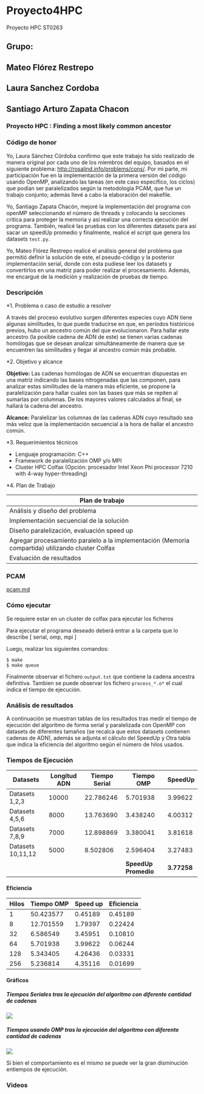 # Proyecto4HPC
Proyecto HPC ST0263

## Grupo: 

## Mateo Flórez Restrepo
## Laura Sanchez Cordoba
## Santiago Arturo Zapata Chacon

### Proyecto HPC : Finding a most likely common ancestor 

### Código de honor

Yo, Laura Sánchez Córdoba confirmo que este trabajo ha sido realizado de manera original por cada uno de los miembros del equipo, basados en el siguiente problema: http://rosalind.info/problems/cons/. Por mi parte, mi participación fue en la implementación de la primera versión del código usando OpenMP, analizando las tareas (en este caso específico, los ciclos) que podían ser paralelizados según la metodología PCAM, que fue un trabajo conjunto; además llevé a cabo la elaboración del makefile.

Yo, Santiago Zapata Chacón, mejoré la implementación del programa con openMP seleccionando el número de threads y colocando la secciones critica para proteger la memoria y así realizar una correcta ejecución del programa. También, realicé las pruebas con los diferentes datasets para así sacar un speedUp promedio y finalmente, realicé el script que genera los datasets `test.py`.

Yo, Mateo Flórez Restrepo realicé el análisis general del problema que permitió definir la solución de este, el pseudo-código y la posterior implementación serial, donde con esta pudiese leer los datasets y convertirlos en una matriz para poder realizar el procesamiento. Además, me encargué de la medición y realización de pruebas de tiempo.

### Descripción

*1. Problema o caso de estudio a resolver

A través del proceso evolutivo surgen diferentes especies cuyo ADN tiene algunas similitudes, lo que puede traducirse en que, en períodos históricos previos, hubo un ancestro común del que evolucionaron. Para hallar este ancestro (la posible cadena de ADN de este) se tienen varias cadenas homólogas que se desean analizar simultáneamente de manera que se encuentren las similitudes y llegar al ancestro común más probable.

*2. Objetivo y alcance

**Objetivo:** 
Las cadenas homólogas de ADN se encuentran dispuestas en una matriz indicando las bases nitrogenadas que las componen, para analizar estas similitudes de la manera más eficiente, se propone la paralelización para hallar cuales son las bases que más se repiten al sumarlas por columnas. De los mayores valores calculados al final, se hallará la cadena del ancestro.   

**Alcance:** 
Paralelizar las columnas de las cadenas ADN cuyo resultado sea más veloz que la implementación secuencial a la hora de hallar el ancestro común.

*3. Requerimientos técnicos

- Lenguaje programación: C++
- Framework de paralelización OMP y/o MPI
- Cluster HPC Colfax (Opción: procesador Intel Xeon Phi processor 7210 with 4-way hyper-threading)

*4. Plan de Trabajo 

| Plan de trabajo |
| --------------- |
| Análisis y diseño del problema |
| Implementación secuencial de la solución |
| Diseño paralelización, evaluación speed up |
| Agregar procesamiento paralelo a la implementación (Memoria compartida) utilizando cluster Colfax |
| Evaluación de resultados |


### PCAM
[pcam.md](https://github.com/lsanchezc613/Proyecto4HPC/blob/master/pcam.md)

### Cómo ejecutar

Se requiere estar en un cluster de colfax para ejecutar los ficheros

Para ejecutar el programa deseado deberá entrar a la carpeta que lo describe [ serial, omp, mpi ]

Luego, realizar los siguientes comandos:

    $ make
    $ make queue

Finalmente observar el fichero `output.txt` que contiene la cadena ancestra definitiva. Tambien se puede observar los fichero `process_*.o*` el cual indica el tiempo de ejecución.

### Análisis de resultados
A continuación se muestran tablas de los resultados tras medir el tiempo de ejecución del algoritmo de forma serial y paralelizada con OpenMP con datasets de diferentes tamaños (se recalca que estos datasets contienen cadenas de ADN), además se adjunta el cálculo del SpeedUp y Otra tabla que indica la eficiencia del algoritmo según el número de hilos usados.

### Tiempos de Ejecución

| Datasets | Longitud ADN | Tiempo Serial | Tiempo OMP | SpeedUp |
| -------- | ------------ | ------------- | ---------- | ------- |
| Datasets 1,2,3 | 10000 | 22.786246 | 5.701938 | 3.99622 |
| Datasets 4,5,6 | 8000 | 13.763690 | 3.438240 |  4.00312 |
| Datasets 7,8,9 | 7000 | 12.898869 | 3.380041 | 3.81618 |
| Datasets 10,11,12 |5000 | 8.502806 | 2.596404 | 3.27483 |
|        |        |        | **SpeedUp Promedio** | **3.77258** |     

#### Eficiencia

| Hilos | Tiempo OMP | Speed up | Eficiencia |
| ----- | ---------- | -------- | ---------- |
| 1 | 50.423577 | 0.45189 | 0.45189 |
| 8 | 12.701559 | 1.79397 | 0.22424 |
| 32 | 6.586549 | 3.45951 | 0.10810 |
| 64 | 5.701938 | 3.99622 | 0.06244 |
| 128 | 5.343405 | 4.26436 | 0.03331 |
| 256 | 5.236814 | 4.35116 | 0.01699 |

#### Gráficos

##### Tiempos Seriales tras la ejecución del algoritmo con diferente cantidad de cadenas

![](http://imgfz.com/i/MpP60g3.png)

##### Tiempos usando OMP tras la ejecución del algoritmo con diferente cantidad de cadenas


![](http://imgfz.com/i/HbejoRS.png)

Si bien el comportamiento es el mismo se puede ver la gran disminución entiempos de ejecución.

### Videos
